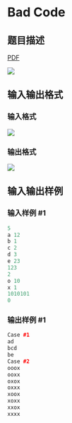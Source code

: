 # Bad Code

## 题目描述

[problemUrl]: https://uva.onlinejudge.org/index.php?option=com_onlinejudge&Itemid=8&category=21&page=show_problem&problem=1891

[PDF](https://uva.onlinejudge.org/external/109/p10950.pdf)

![](https://cdn.luogu.com.cn/upload/vjudge_pic/UVA10950/21c93cec2e4197edc57763e0f1b1c3d79e8ca4ee.png)

## 输入输出格式

### 输入格式

![](https://cdn.luogu.com.cn/upload/vjudge_pic/UVA10950/802e38fa3feff3918e82ca9b54d62d0d5ca6aa0c.png)

### 输出格式

![](https://cdn.luogu.com.cn/upload/vjudge_pic/UVA10950/977d7ae8c8b2a282c40832fa5064419bb9e8cdc0.png)

## 输入输出样例

### 输入样例 #1

```cpp
5
a 12
b 1
c 2
d 3
e 23
123
2
o 10
x 1
1010101
0
```


### 输出样例 #1

```cpp
Case #1
ad
bcd
be
Case #2
ooox
ooxx
oxox
oxxx
xoox
xoxx
xxox
xxxx
```


